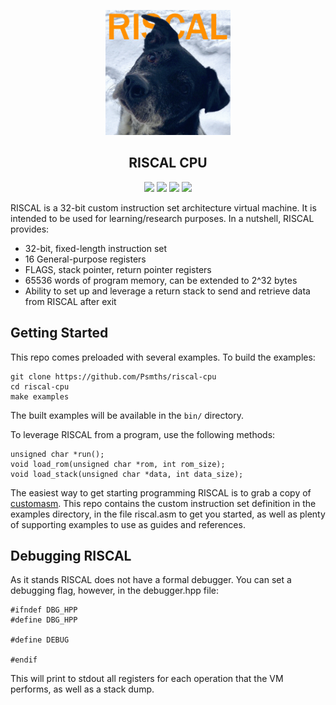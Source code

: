 <p align="center">
  <img class='center' width=200 src='doc/media/rascal.PNG'><br>
  <h2 align="center">RISCAL CPU</h2>
</p>

<p align="center">
  <img src="https://img.shields.io/github/license/Psmths/riscal-cpu.svg">
  <img src="https://img.shields.io/badge/Maintained%3F-yes-green.svg">
  <img src="https://github.com/Psmths/riscal-cpu/workflows/CodeQL/badge.svg">
  <img src="https://github.com/Psmths/riscal-cpu/actions/workflows/c-cpp.yml/badge.svg">
</p>

RISCAL is a 32-bit custom instruction set architecture virtual machine. It is intended to be used for learning/research purposes. In a nutshell, RISCAL provides:

* 32-bit, fixed-length instruction set
* 16 General-purpose registers
* FLAGS, stack pointer, return pointer registers
* 65536 words of program memory, can be extended to 2^32 bytes
* Ability to set up and leverage a return stack to send and retrieve data from RISCAL after exit

## Getting Started

This repo comes preloaded with several examples. To build the examples:
```
git clone https://github.com/Psmths/riscal-cpu
cd riscal-cpu
make examples
```

The built examples will be available in the `bin/` directory. 

To leverage RISCAL from a program, use the following methods:
```
unsigned char *run();
void load_rom(unsigned char *rom, int rom_size);
void load_stack(unsigned char *data, int data_size);
```

The easiest way to get starting programming RISCAL is to grab a copy of [customasm](https://github.com/hlorenzi/customasm). This repo contains the custom instruction set definition in the examples directory, in the file riscal.asm to get you started, as well as plenty of supporting examples to use as guides and references.

## Debugging RISCAL

As it stands RISCAL does not have a formal debugger. You can set a debugging flag, however, in the debugger.hpp file:

```
#ifndef DBG_HPP
#define DBG_HPP

#define DEBUG

#endif
```

This will print to stdout all registers for each operation that the VM performs, as well as a stack dump.
